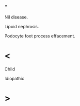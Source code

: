 # .

Nil disease.

Lipoid nephrosis.

Podocyte foot process effacement.

# <

Child

Idiopathic

# >
